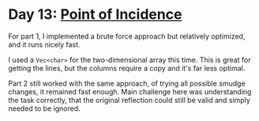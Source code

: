 # Day 13: [Point of Incidence](https://adventofcode.com/2023/day/13)

For part 1, I implemented a brute force approach but relatively optimized, and it runs nicely fast.

I used a `Vec<char>` for the two-dimensional array this time. This is great for getting the lines, but the columns require a copy and it's far less optimal.

Part 2 still worked with the same approach, of trying all possible smudge changes, it remained fast enough.
Main challenge here was understanding the task correctly, that the original reflection could still be valid and simply needed to be ignored.